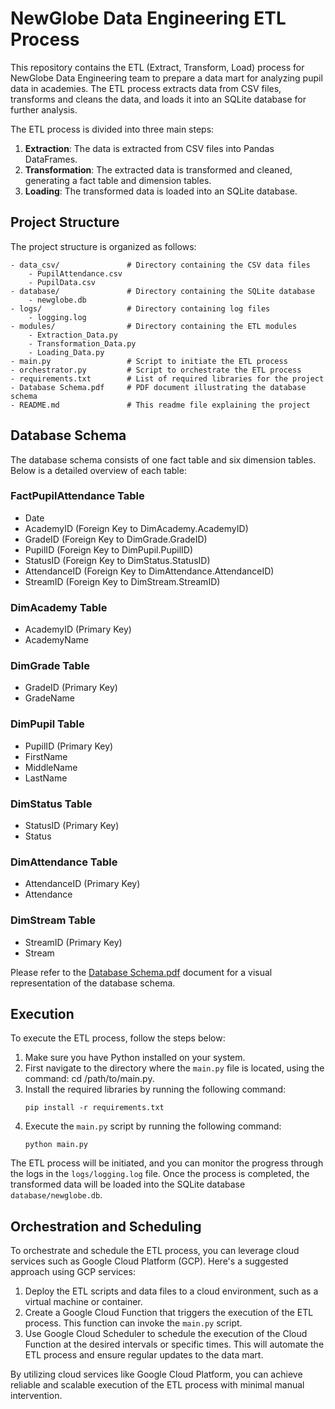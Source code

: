 # NewGlobe Data Engineering ETL Process

This repository contains the ETL (Extract, Transform, Load) process for NewGlobe Data Engineering team to prepare a data mart for analyzing pupil data in academies. The ETL process extracts data from CSV files, transforms and cleans the data, and loads it into an SQLite database for further analysis.

The ETL process is divided into three main steps:

1. **Extraction**: The data is extracted from CSV files into Pandas DataFrames.
2. **Transformation**: The extracted data is transformed and cleaned, generating a fact table and dimension tables.
3. **Loading**: The transformed data is loaded into an SQLite database.

## Project Structure

The project structure is organized as follows:

```
- data_csv/               # Directory containing the CSV data files
    - PupilAttendance.csv
    - PupilData.csv
- database/               # Directory containing the SQLite database
    - newglobe.db
- logs/                   # Directory containing log files
    - logging.log
- modules/                # Directory containing the ETL modules
    - Extraction_Data.py
    - Transformation_Data.py
    - Loading_Data.py
- main.py                 # Script to initiate the ETL process
- orchestrator.py         # Script to orchestrate the ETL process
- requirements.txt        # List of required libraries for the project
- Database Schema.pdf     # PDF document illustrating the database schema
- README.md               # This readme file explaining the project
```

## Database Schema

The database schema consists of one fact table and six dimension tables. Below is a detailed overview of each table:

### FactPupilAttendance Table
- Date
- AcademyID (Foreign Key to DimAcademy.AcademyID)
- GradeID (Foreign Key to DimGrade.GradeID)
- PupilID (Foreign Key to DimPupil.PupilID)
- StatusID (Foreign Key to DimStatus.StatusID)
- AttendanceID (Foreign Key to DimAttendance.AttendanceID)
- StreamID (Foreign Key to DimStream.StreamID)

### DimAcademy Table
- AcademyID (Primary Key)
- AcademyName

### DimGrade Table
- GradeID (Primary Key)
- GradeName

### DimPupil Table
- PupilID (Primary Key)
- FirstName
- MiddleName
- LastName

### DimStatus Table
- StatusID (Primary Key)
- Status

### DimAttendance Table
- AttendanceID (Primary Key)
- Attendance

### DimStream Table
- StreamID (Primary Key)
- Stream

Please refer to the [Database Schema.pdf](Database%20Schema.pdf) document for a visual representation of the database schema.

## Execution

To execute the ETL process, follow the steps below:

1. Make sure you have Python installed on your system.
2. First navigate to the directory where the `main.py` file is located, using the command: cd /path/to/main.py.
3. Install the required libraries by running the following command:
   ```
   pip install -r requirements.txt
   ```
4. Execute the `main.py` script by running the following command:
   ```
   python main.py
   ```

The ETL process will be initiated, and you can monitor the progress through the logs in the `logs/logging.log` file. Once the process is completed, the transformed data will be loaded into the SQLite database `database/newglobe.db`.

## Orchestration and Scheduling

To orchestrate and schedule the ETL process, you can leverage cloud services such as Google Cloud Platform (GCP). Here's a suggested approach using GCP services:

1. Deploy the ETL scripts and data files to a cloud environment, such as a virtual machine or container.
2. Create a Google Cloud Function that triggers the execution of the ETL process. This function can invoke the `main.py` script.
3. Use Google Cloud Scheduler to schedule the execution of the Cloud Function at the desired intervals or specific times. This will automate the ETL process and ensure regular updates to the data mart.

By utilizing cloud services like Google Cloud Platform, you can achieve reliable and scalable execution of the ETL process with minimal manual intervention.
